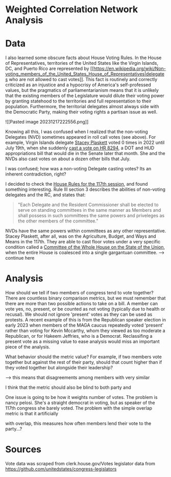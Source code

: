 # Weighted Correlation Network Analysis

# Data
I also learned some obscure facts about House Voting Rules. In the House of Representatives, territories of the United States like the Virgin Islands, DC, and Puerto Rico are represented by [[https://en.wikipedia.org/wiki/Non-voting_members_of_the_United_States_House_of_Representatives|delegates who are not allowed to cast votes]]. This fact is routinely and correctly criticized as an injustice and a hypocrisy of America's self-professed values, but the pragmatics of parliamentarianism means that it is unlikely that the existing members of the Legislature would dilute their voting power by granting statehood to the territories and full representation to their population. Furthermore, the territorial delegates almost always side with the Democratic Party, making their voting rights a partisan issue as well.

![[Pasted image 20231217222556.png]]

Knowing all this, I was confused when I realized that the non-voting Delegates (NVD) sometimes appeared in roll call votes (see above). For example, Virgin Islands delegate [Stacey Plaskett](https://en.wikipedia.org/wiki/Stacey_Plaskett) voted 0 times in 2022 until July 19th, when she suddenly [cast a vote on HR 8294](https://clerk.house.gov/Votes/2022367), a DOT and HUD appropriations bill that would die in the Senate later that month. She and the NVDs also cast votes on about a dozen other bills that July.

I was confused; how was a non-voting Delegate casting votes? Its an inherent contradiction, right?

I decided to check the [House Rules for the 117th session](https://rules.house.gov/sites/republicans.rules118.house.gov/files/117-House-Rules-Clerk-U1.pdf), and found something interesting. Rule III section 3 describes the abilities of non-voting delegates and the RC, and states that:

 > "Each Delegate and the Resident Commissioner shall be elected to serve on standing committees in the same manner as Members and shall possess in such sommittees the same powers and priveleges as the other members of the committee."
 
NVDs have the same powers within committees as any other representative. Stacey Plaskett, after all, was on the Agriculture, Budget, and Ways and Means in the 117th. They are able to cast floor votes under a very specific condition called a [Committee of the Whole House on the State of the Union](https://en.wikipedia.org/wiki/Committee_of_the_Whole_(United_States_House_of_Representatives)), when the entire House is coalesced into a single gargantuan committee.
--> continue here

# Analysis
How should we tell if two members of congress tend to vote together? There are countless binary comparison metrics, but we must remember that there are more than two possible actions to take on a bill. A member can vote yes, no, present, or be counted as not voting (typically due to health or recusal). We should not ignore 'present' votes as they can be used as protests. A recent example of this is from the Republican speaker election in early 2023 when members of the MAGA caucus repeatedly voted 'present' rather than voting for Kevin Mccarthy, whom they viewed as too moderate a Republican, or for Hakeem Jeffries, who is a Democrat. Reclassifing a present vote as a missing value to ease analysis would miss an important piece of the analysis.

What behavior should the metric value? For example, if two members vote together but against the rest of their party, should that count higher than if they voted together but alongside their leadership?

--> this means that disagreements among members with very similar 

I think that the metric should also be blind to both party and 

One issue is going to be how it weights number of votes. The problem is nancy pelosi. She's a straight democrat in voting, but as speaker of the 117th congress she barely voted. The problem with the simple overlap metric is that it artificially 

with overlap, this measures how often members lend their vote to the party...?

# Sources
Vote data was scraped from clerk.house.gov/Votes
legislator data from https://github.com/unitedstates/congress-legislators
